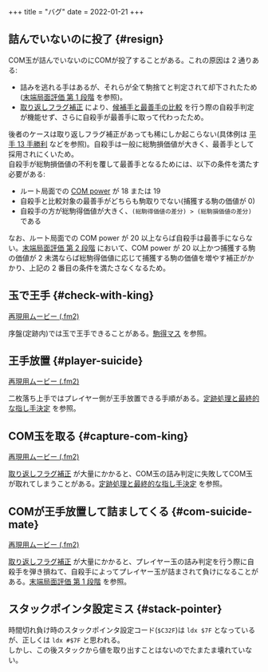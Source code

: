 +++
title = "バグ"
date = 2022-01-21
+++

## 詰んでいないのに投了 {#resign}

COM玉が詰んでいないのにCOMが投了することがある。これの原因は 2 通りある:

* 詰みを逃れる手はあるが、それらが全て駒捨てと判定されて却下されたため([末端局面評価 第 1 段階](@/engine/index.md#leaf-evaluation-first) を参照)。
* [取り返しフラグ補正](@/advantage-disadvantage/index.md#disadvantage) により、[候補手と最善手の比較](@/engine/index.md#compare-candidate-and-best) を行う際の自殺手判定が機能せず、さらに自殺手が最善手に取って代わったため。

後者のケースは取り返しフラグ補正があっても稀にしか起こらない(具体例は [平手 13 手勝利](@/kifu-minply-hirate/index.md) などを参照)。自殺手は一般に総駒損価値が大きく、最善手として採用されにくいため。  
自殺手が総駒損価値の不利を覆して最善手となるためには、以下の条件を満たす必要がある:

* ルート局面での [COM power](@/engine/index.md#root-evaluation) が 18 または 19
* 自殺手と比較対象の最善手がどちらも駒取りでない(捕獲する駒の価値が 0)
* 自殺手の方が総駒得価値が大きく、`(総駒得価値の差分) > (総駒損価値の差分)` である

なお、ルート局面での COM power が 20 以上ならば自殺手は最善手にならない。[末端局面評価 第 2 段階](@/engine/index.md#leaf-evaluation-second) において、COM power が 20 以上かつ捕獲する駒の価値が 2 未満ならば総駒得価値に応じて捕獲する駒の価値を増やす補正がかかり、上記の 2 番目の条件を満たさなくなるため。

## 玉で王手 {#check-with-king}

[再現用ムービー (.fm2)](check-with-king.zip)

序盤(定跡内)では玉で王手できることがある。[駒得マス](@/advantage-disadvantage/index.md#advantage) を参照。

## 王手放置 {#player-suicide}

[再現用ムービー (.fm2)](player-suicide.zip)

二枚落ち上手ではプレイヤー側が王手放置できる手順がある。[定跡処理と最終的な指し手決定](@/engine/index.md#book) を参照。

## COM玉を取る {#capture-com-king}

[再現用ムービー (.fm2)](capture-com-king.zip)

[取り返しフラグ補正](@/advantage-disadvantage/index.md#disadvantage) が大量にかかると、COM玉の詰み判定に失敗してCOM玉が取れてしまうことがある。[定跡処理と最終的な指し手決定](@/engine/index.md#book) を参照。

## COMが王手放置して詰ましてくる {#com-suicide-mate}

[再現用ムービー (.fm2)](com-suicide-mate.zip)

[取り返しフラグ補正](@/advantage-disadvantage/index.md#disadvantage) が大量にかかると、プレイヤー玉の詰み判定を行う際に自殺手を弾き損ねて、自殺手によってプレイヤー玉が詰まされて負けになることがある。[末端局面評価 第 1 段階](@/engine/index.md#leaf-evaluation-first) を参照。

## スタックポインタ設定ミス {#stack-pointer}

時間切れ負け時のスタックポインタ設定コード(`$C32F`)は `ldx $7F` となっているが、正しくは `ldx #$7F` と思われる。  
しかし、この後スタックから値を取り出すことはないのでたまたま壊れていない。
